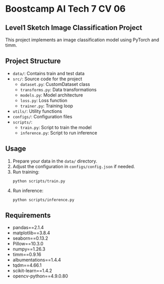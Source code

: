 # Boostcamp AI Tech 7 CV 06
 
## Level1 Sketch Image Classification Project

This project implements an image classification model using PyTorch and timm.

## Project Structure

- `data/`: Contains train and test data
- `src/`: Source code for the project
  - `dataset.py`: CustomDataset class
  - `transforms.py`: Data transformations
  - `models.py`: Model architecture
  - `loss.py`: Loss function
  - `trainer.py`: Training loop
- `utils/`: Utility functions
- `configs/`: Configuration files
- `scripts/`: 
  - `train.py`: Script to train the model
  - `inference.py`: Script to run inference

## Usage

1. Prepare your data in the `data/` directory.
2. Adjust the configuration in `configs/config.json` if needed.
3. Run training:
   ```
   python scripts/train.py
   ```
4. Run inference:
   ```
   python scripts/inference.py
   ```

## Requirements

- pandas==2.1.4
- matplotlib==3.8.4
- seaborn==0.13.2
- Pillow==10.3.0
- numpy==1.26.3
- timm==0.9.16
- albumentations==1.4.4
- tqdm==4.66.1
- scikit-learn==1.4.2
- opencv-python==4.9.0.80

